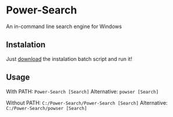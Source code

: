 # Power-Search
An in-command line search engine for Windows


## Instalation
Just [download](https://power-search.netlify.app/Install-Power-Search.bat) the instalation batch script and run it!


## Usage
With PATH: `Power-Search [Search]`
Alternative: `powser [Search]`

Without PATH: `C:/Power-Search/Power-Search [Search]`
Alternative: `C:/Power-Search/powser [Search]`
